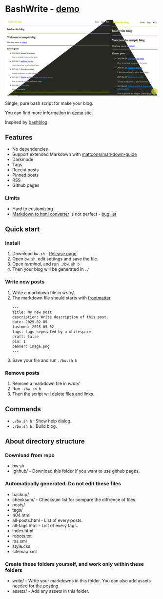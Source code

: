 # BashWrite - [demo](https://raycc51.github.io/BashWrite/)

![screenshot](screenshot.png)

Single, pure bash script for make your blog. 

You can find more information in [demo](https://raycc51.github.io/BashWrite/) site. 

Inspired by [bashblog](https://github.com/cfenollosa/bashblog)

## Features

- No dependencies
- Support extended Markdown with [mattcone/markdown-guide](https://github.com/mattcone/markdown-guide)
- Darkmode
- Tags
- Recent posts
- Pinned posts
- RSS
- Github pages

### Limits

- Hard to customizing
- [Markdown to html converter](https://github.com/RayCC51/md2html) is not perfect - [bug list](https://raycc51.github.io/BashWrite/posts/markdown/md4html-bug.html)

## Quick start

### Install

1. Download `bw.sh` - [Release page](https://github.com/RayCC51/BashWrite/releases).
2. Open `bw.sh`, edit settings and save the file.
3. Open *terminal*, and run `./bw.sh b`
4. Then your blog will be generated in `./`

### Write new posts

1. Write a markdown file in *write/*.
2. The markdown file should starts with [frontmatter](https://raycc51.github.io/BashWrite/posts/frontmatter.html)
    ```
    ---
    title: My new post
    description: Write description of this post. 
    date: 2025-02-05
    lastmod: 2025-05-02
    tags: tags seperated by a whitespace
    draft: false
    pin: 1
    banner: image.png
    ---
    ```
3. Save your file and run `./bw.sh b`

### Remove posts

1. Remove a markdown file in *write/*
2. Run `./bw.sh b`
3. Then the script will delete files and links.

## Commands

- `./bw.sh h` : Show help dialog.   
- `./bw.sh b` : Build blog. 

## About directory structure

### Download from repo

- bw.sh
- .github/ - Download this folder if you want to use github pages.

### Automatically generated: Do not edit these files

- backup/
- checksum/ - Checksum list for compare the diffrence of files.
- posts/
- tags/
- 404.html
- all-posts.html - List of every posts.
- all-tags.html - List of every tags.
- index.html
- robots.txt
- rss.xml
- style.css
- sitemap.xml

### Create these folders yourself, and work only within these folders

- write/ - Write your markdowns in this folder. You can also add assets needed for the posting.
- assets/ - Add any assets in this folder. 
